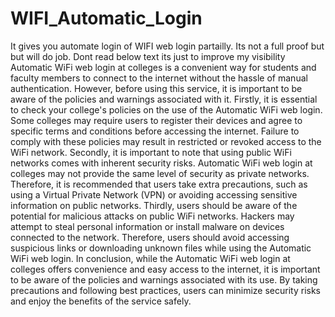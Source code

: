 # WIFI_Automatic_Login
It gives you automate login of WIFI web login partailly. Its not a full proof but but will do job. Dont read below text its just to improve my visibility
Automatic WiFi web login at colleges is a convenient way for students and faculty members to connect to the internet without the hassle of manual authentication. However, before using this service, it is important to be aware of the policies and warnings associated with it.
Firstly, it is essential to check your college's policies on the use of the Automatic WiFi web login. Some colleges may require users to register their devices and agree to specific terms and conditions before accessing the internet. Failure to comply with these policies may result in restricted or revoked access to the WiFi network.
Secondly, it is important to note that using public WiFi networks comes with inherent security risks. Automatic WiFi web login at colleges may not provide the same level of security as private networks. Therefore, it is recommended that users take extra precautions, such as using a Virtual Private Network (VPN) or avoiding accessing sensitive information on public networks.
Thirdly, users should be aware of the potential for malicious attacks on public WiFi networks. Hackers may attempt to steal personal information or install malware on devices connected to the network. Therefore, users should avoid accessing suspicious links or downloading unknown files while using the Automatic WiFi web login.
In conclusion, while the Automatic WiFi web login at colleges offers convenience and easy access to the internet, it is important to be aware of the policies and warnings associated with its use. By taking precautions and following best practices, users can minimize security risks and enjoy the benefits of the service safely.
